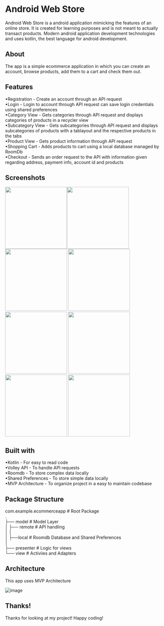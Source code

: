# Android Web Store

Android Web Store is a android application mimicking the features of an online store. It is created for learning purposes and is not meant to actually transact products. 
Modern android application development technologies and uses kotlin, the best language for android development.

## About

The app is a simple ecommerce application in which you can create an account, browse products, add them to a cart and check them out.

## Features

•Registration - Create an account through an API request<br />
•Login - Login to account through API request can save login credentials using shared preferences<br />
•Category View - Gets categories through API request and displays categories of products in a recycler view<br />
•Subcategory View - Gets subcategories through API request and displays subcategories of products with a tablayout and the respective products in the tabs<br />
•Product View - Gets product information through API request<br />
•Shopping Cart - Adds products to cart using a local database managed by RoomDb<br />
•Checkout - Sends an order request to the API with information given regarding address, payment info, account id and products<br />

## Screenshots

<img src="https://user-images.githubusercontent.com/68170232/190650053-6d31b7fe-eb28-42eb-bffd-a69fc79da133.png" width="200"/><img src="https://user-images.githubusercontent.com/68170232/190651025-3a45489c-0a90-4148-8c8a-d4ee2f920934.png" width="200"/>
<img src="https://user-images.githubusercontent.com/68170232/190651232-28167c0b-f103-4013-a6de-0457d723a5a5.png" width="200"/>
<img src="https://user-images.githubusercontent.com/68170232/190651281-05ba5ba4-013d-4c15-aefe-d99399a1da64.png" width="200"/>
<img src="https://user-images.githubusercontent.com/68170232/190651380-f7e8fd26-dba5-4807-94ff-717354e7b143.png" width="200"/>
<img src="https://user-images.githubusercontent.com/68170232/190651420-c6c20e9e-4af4-4893-88e0-3f67f9107abe.png" width="200"/>
<img src="https://user-images.githubusercontent.com/68170232/190651465-929f5c8f-f084-4d13-beaf-8dd6c9a44930.png" width="200"/>
<img src="https://user-images.githubusercontent.com/68170232/190656578-021d3aad-b8f5-4d3b-8da8-3aa0a44b14b4.png" width="200"/>


## Built with

•Kotlin - For easy to read code<br />
•Volley API - To handle API requests<br />
•Roomdb - To store complex data locally<br />
•Shared Preferences - To store simple data locally<br />
•MVP Architecture - To organize project in a easy to maintain codebase<br />

## Package Structure

com.example.ecommerceapp             # Root Package<br />
.<br />
├── model                            # Model Layer <br />
│   ├── remote                       # API handling<br />
│   │   <br />
│   ├──local                         # Roomdb Database and Shared Preferences<br />
│<br />
├── presenter                        # Logic for views<br />
└── view                             # Activiies and Adapters<br />


## Architecture

This app uses MVP Architecture

![image](https://user-images.githubusercontent.com/68170232/190653675-0e6b4025-887e-4c07-908e-b50b4905d007.png)

## Thanks!

Thanks for looking at my project! Happy coding!



